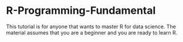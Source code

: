 # R-Programming-Fundamental

This tutorial is for anyone that wants to master R for data science. The material assumes that you are a beginner and you are ready to learn R.
